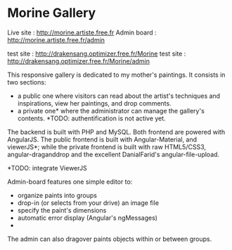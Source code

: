 # Morine Gallery

Live site : http://morine.artiste.free.fr
Admin board : http://morine.artiste.free.fr/admin

test site : http://drakensang.optimizer.free.fr/Morine
test site : http://drakensang.optimizer.free.fr/Morine/admin

This responsive gallery is dedicated to my mother's paintings. It consists in two sections:
- a public one where visitors can read about the artist's techniques and inspirations, view her paintings, and drop comments.
- a private one* where the administrator can manage the gallery's contents.
*TODO: authentification is not active yet.

The backend is built with PHP and MySQL.
Both frontend are powered with AngularJS.
The public frontend is built with Angular-Material, and viewerJS*;
while the private frontend is built with raw HTML5/CSS3, angular-draganddrop and the excellent DanialFarid's angular-file-upload.

*TODO: integrate ViewerJS

Admin-board features one simple editor to:
- organize paints into groups
- drop-in (or selects from your drive) an image file
- specify the paint's dimensions
- automatic error display (Angular's ngMessages)
- 
The admin can also dragover paints objects within or between groups.
